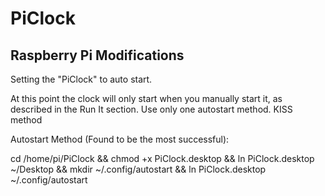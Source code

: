 # PiClock
Raspberry Pi Modifications
--------------------------

Setting the "PiClock" to auto start. 

At this point the clock will only start when you manually start it, as described in the Run It section.
Use only one autostart method. KISS method

Autostart Method (Found to be the most successful):

cd /home/pi/PiClock && chmod +x PiClock.desktop && ln PiClock.desktop ~/Desktop && mkdir ~/.config/autostart && ln PiClock.desktop ~/.config/autostart
